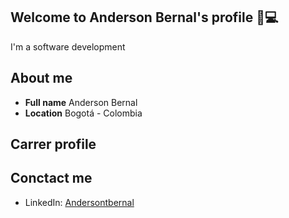 ## Welcome to Anderson Bernal's profile 👋💻

I'm a software development

## About me

- **Full name** Anderson Bernal
- **Location** Bogotá - Colombia

## Carrer profile

## Conctact me
- LinkedIn: [Andersontbernal](https://www.linkedin.com/in/anderson-bernal-2aa473184/)



<!--
**andersontbernal/andersontbernal** is a ✨ _special_ ✨ repository because its `README.md` (this file) appears on your GitHub profile.

Here are some ideas to get you started:

- 🔭 I’m currently working on ...
- 🌱 I’m currently learning ...
- 👯 I’m looking to collaborate on ...
- 🤔 I’m looking for help with ...
- 💬 Ask me about ...
- 📫 How to reach me: ...
- 😄 Pronouns: ...
- ⚡ Fun fact: ...
-->
